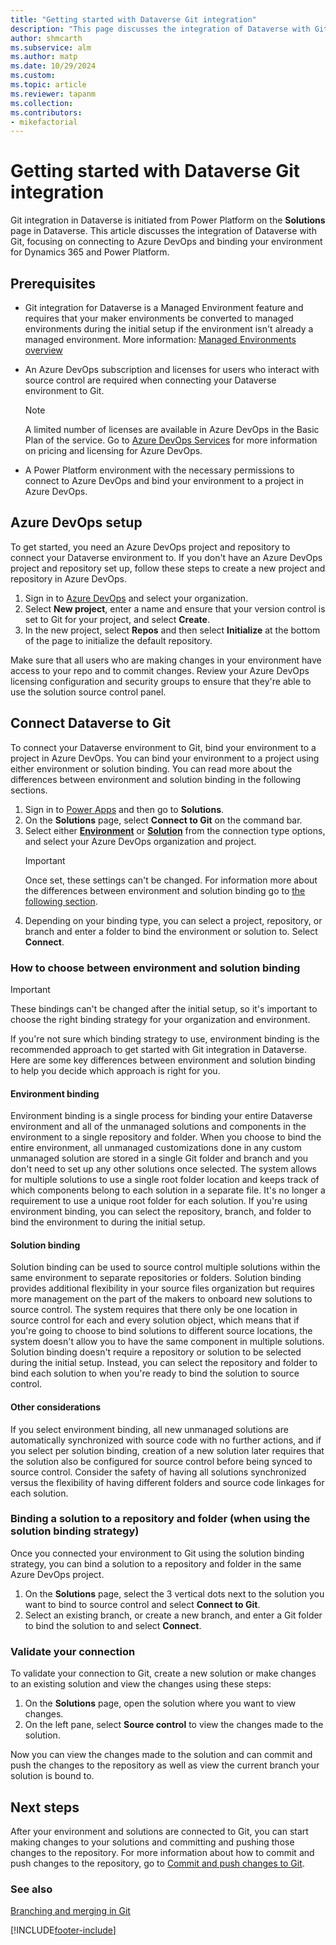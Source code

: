 ```yaml
---
title: "Getting started with Dataverse Git integration"
description: "This page discusses the integration of Dataverse with Git, focusing on connecting to Azure DevOps and binding your environment for Dynamics 365 and Power Platform."
author: shmcarth
ms.subservice: alm
ms.author: matp
ms.date: 10/29/2024
ms.custom: 
ms.topic: article
ms.reviewer: tapanm
ms.collection: 
ms.contributors:
- mikefactorial
---
```

# Getting started with Dataverse Git integration

Git integration in Dataverse is initiated from Power Platform on the **Solutions** page in Dataverse. This article discusses the integration of Dataverse with Git, focusing on connecting to Azure DevOps and binding your environment for Dynamics 365 and Power Platform.

## Prerequisites

- Git integration for Dataverse is a Managed Environment feature and requires that your maker environments be converted to managed environments during the initial setup if the environment isn't already a managed environment. More information: [Managed Environments overview](../../admin/managed-environment-overview.md)
- An Azure DevOps subscription and licenses for users who interact with source control are required when connecting your Dataverse environment to Git.

   > [!NOTE]
   > A limited number of licenses are available in Azure DevOps in the Basic Plan of the service. Go to [Azure DevOps Services](https://azure.microsoft.com/pricing/details/devops/azure-devops-services/) for more information on pricing and licensing for Azure DevOps.

- A Power Platform environment with the necessary permissions to connect to Azure DevOps and bind your environment to a project in Azure DevOps.<!-- What are the necessary permissions? What Azure role do you need? What Power Platform/Dataverse role? System administrator?  -->

## Azure DevOps setup

To get started, you need an Azure DevOps project and repository to connect your Dataverse environment to. If you don't have an Azure DevOps project and repository set up, follow these steps to create a new project and repository in Azure DevOps.

1. Sign in to [Azure DevOps](https://dev.azure.com/) and select your organization.
1. Select **New project**, enter a name and ensure that your version control is set to Git for your project, and select **Create**.
1. In the new project, select **Repos** and then select **Initialize** at the bottom of the page to initialize the default repository.

Make sure that all users who are making changes in your environment have access to your repo and to commit changes.  Review your Azure DevOps licensing configuration and security groups to ensure that they're able to use the solution source control panel.

## Connect Dataverse to Git

To connect your Dataverse environment to Git, bind your environment to a project in Azure DevOps. You can bind your environment to a project using either environment or solution binding. You can read more about the differences between environment and solution binding in the following sections.

1. Sign in to [Power Apps](https://make.powerapps.com) and then go to **Solutions**.
1. On the **Solutions** page, select **Connect to Git** on the command bar.
1. Select either [**Environment**](#environment-binding) or [**Solution**](#solution-binding) from the connection type options, and select your Azure DevOps organization and project. 
   > [!IMPORTANT]
   > Once set, these settings can't be changed.
   For information more about the differences between environment and solution binding go to [the following section](#how-to-choose-between-environment-and-solution-binding).
1. Depending on your binding type, you can select a project, repository, or branch and enter a folder to bind the environment or solution to. Select **Connect**.

### How to choose between environment and solution binding

> [!IMPORTANT]
> These bindings can't be changed after the initial setup, so it's important to choose the right binding strategy for your organization and environment.

If you're not sure which binding strategy to use, environment binding is the recommended approach to get started with Git integration in Dataverse. Here are some key differences between environment and solution binding to help you decide which approach is right for you.

#### Environment binding

Environment binding is a single process for binding your entire Dataverse environment and all of the unmanaged solutions and components in the environment to a single repository and folder. When you choose to bind the entire environment, all unmanaged customizations done in any custom unmanaged solution are stored in a single Git folder and branch and you don't need to set up any other solutions once selected. The system allows for multiple solutions to use a single root folder location and keeps track of which components belong to each solution in a separate file. It's no longer a requirement to use a unique root folder for each solution. If you're using environment binding, you can select the repository, branch, and folder to bind the environment to during the initial setup.

#### Solution binding

Solution binding can be used to source control multiple solutions within the same environment to separate repositories or folders. Solution binding provides additional flexibility in your source files organization but requires more management on the part of the makers to onboard new solutions to source control. The system requires that there only be one location in source control for each and every solution object, which means that if you're going to choose to bind solutions to different source locations, the system doesn't allow you to have the same component in multiple solutions. Solution binding doesn't require a repository or solution to be selected during the initial setup. Instead, you can select the repository and folder to bind each solution to when you're ready to bind the solution to source control.

#### Other considerations

If you select environment binding, all new unmanaged solutions are automatically synchronized with source code with no further actions, and if you select per solution binding, creation of a new solution later requires that the solution also be configured for source control before being synced to source control. Consider the safety of having all solutions synchronized versus the flexibility of having different folders and source code linkages for each solution.

### Binding a solution to a repository and folder (when using the solution binding strategy)

Once you connected your environment to Git using the solution binding strategy, you can bind a solution to a repository and folder in the same Azure DevOps project.

1. On the **Solutions** page, select the 3 vertical dots next to the solution you want to bind to source control and select **Connect to Git**.
1. Select an existing branch, or create a new branch, and enter a Git folder to bind the solution to and select **Connect**.

### Validate your connection

To validate your connection to Git, create a new solution or make changes to an existing solution and view the changes using these steps:

1. On the **Solutions** page, open the solution where you want to view changes.
1. On the left pane, select **Source control** to view the changes made to the solution.

Now you can view the changes made to the solution and can commit and push the changes to the repository as well as view the current branch your solution is bound to.

## Next steps

After your environment and solutions are connected to Git, you can start making changes to your solutions and committing and pushing those changes to the repository. For more information about how to commit and push changes to the repository, go to [Commit and push changes to Git](/power-platform/alm/git-integration/commit-and-push).

### See also

[Branching and merging in Git](/power-platform/alm/git-integration/branching-and-merging)

[!INCLUDE[footer-include](../../includes/footer-banner.md)]
